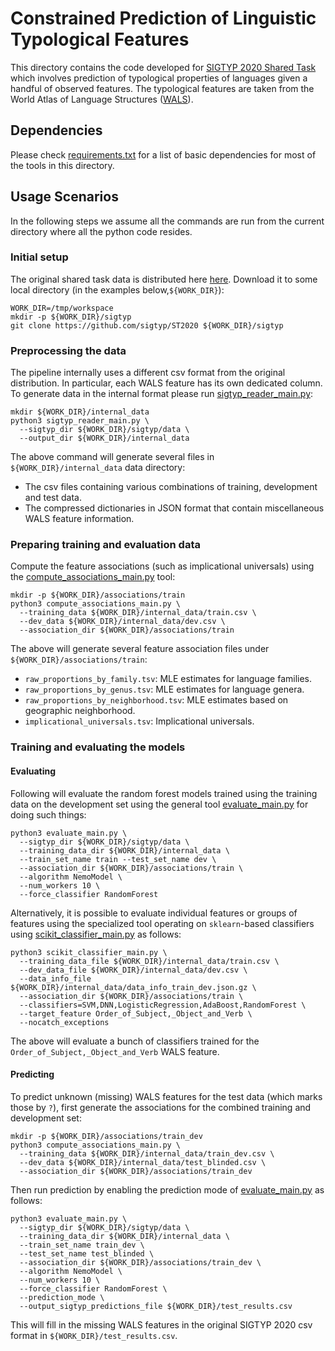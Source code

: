 # Constrained Prediction of Linguistic Typological Features

This directory contains the code developed for [SIGTYP 2020 Shared
Task](https://sigtyp.github.io/st2020.html) which involves prediction of
typological properties of languages given a handful of observed features. The
typological features are taken from the World Atlas of Language Structures
([WALS](https://wals.info/)).

## Dependencies

Please check [requirements.txt](requirements.txt) for a list of basic
dependencies for most of the tools in this directory.

## Usage Scenarios

In the following steps we assume all the commands are run from the current
directory where all the python code resides.

### Initial setup

The original shared task data is distributed here
[here](https://github.com/sigtyp/ST2020). Download it to some local directory
(in the examples below,`${WORK_DIR}`):

```shell
WORK_DIR=/tmp/workspace
mkdir -p ${WORK_DIR}/sigtyp
git clone https://github.com/sigtyp/ST2020 ${WORK_DIR}/sigtyp
```

### Preprocessing the data

The pipeline internally uses a different csv format from the original
distribution. In particular, each WALS feature has its own dedicated column.  To
generate data in the internal format please run
[sigtyp_reader_main.py](sigtyp_reader_main.py):

```shell
mkdir ${WORK_DIR}/internal_data
python3 sigtyp_reader_main.py \
  --sigtyp_dir ${WORK_DIR}/sigtyp/data \
  --output_dir ${WORK_DIR}/internal_data
```

The above command will generate several files in `${WORK_DIR}/internal_data`
data directory:

*  The csv files containing various combinations of training, development and
   test data.
*  The compressed dictionaries in JSON format that contain miscellaneous
   WALS feature information.

### Preparing training and evaluation data

Compute the feature associations (such as implicational universals) using
the [compute_associations_main.py](compute_associations_main.py) tool:

```shell
mkdir -p ${WORK_DIR}/associations/train
python3 compute_associations_main.py \
  --training_data ${WORK_DIR}/internal_data/train.csv \
  --dev_data ${WORK_DIR}/internal_data/dev.csv \
  --association_dir ${WORK_DIR}/associations/train
```

The above will generate several feature association files under
`${WORK_DIR}/associations/train`:

*  `raw_proportions_by_family.tsv`: MLE estimates for language families.
*  `raw_proportions_by_genus.tsv`: MLE estimates for language genera.
*  `raw_proportions_by_neighborhood.tsv`: MLE estimates based on geographic
   neighborhood.
*  `implicational_universals.tsv`: Implicational universals.

### Training and evaluating the models

#### Evaluating

Following will evaluate the random forest models trained using the training data
on the development set using the general tool
[evaluate_main.py](evaluate_main.py) for doing such things:

```shall
python3 evaluate_main.py \
  --sigtyp_dir ${WORK_DIR}/sigtyp/data \
  --training_data_dir ${WORK_DIR}/internal_data \
  --train_set_name train --test_set_name dev \
  --association_dir ${WORK_DIR}/associations/train \
  --algorithm NemoModel \
  --num_workers 10 \
  --force_classifier RandomForest
```

Alternatively, it is possible to evaluate individual features or groups of
features using the specialized tool operating on `sklearn`-based classifiers
using [scikit_classifier_main.py](scikit_classifier_main.py) as follows:

```shell
python3 scikit_classifier_main.py \
  --training_data_file ${WORK_DIR}/internal_data/train.csv \
  --dev_data_file ${WORK_DIR}/internal_data/dev.csv \
  --data_info_file ${WORK_DIR}/internal_data/data_info_train_dev.json.gz \
  --association_dir ${WORK_DIR}/associations/train \
  --classifiers=SVM,DNN,LogisticRegression,AdaBoost,RandomForest \
  --target_feature Order_of_Subject,_Object_and_Verb \
  --nocatch_exceptions
```

The above will evaluate a bunch of classifiers trained for the
`Order_of_Subject,_Object_and_Verb` WALS feature.

#### Predicting

To predict unknown (missing) WALS features for the test data (which marks those
by `?`), first generate the associations for the combined training and
development set:

```shell
mkdir -p ${WORK_DIR}/associations/train_dev
python3 compute_associations_main.py \
  --training_data ${WORK_DIR}/internal_data/train_dev.csv \
  --dev_data ${WORK_DIR}/internal_data/test_blinded.csv \
  --association_dir ${WORK_DIR}/associations/train_dev
```

Then run prediction by enabling the prediction mode of
[evaluate_main.py](evaluate_main.py) as follows:

```shell
python3 evaluate_main.py \
  --sigtyp_dir ${WORK_DIR}/sigtyp/data \
  --training_data_dir ${WORK_DIR}/internal_data \
  --train_set_name train_dev \
  --test_set_name test_blinded \
  --association_dir ${WORK_DIR}/associations/train_dev \
  --algorithm NemoModel \
  --num_workers 10 \
  --force_classifier RandomForest \
  --prediction_mode \
  --output_sigtyp_predictions_file ${WORK_DIR}/test_results.csv
```

This will fill in the missing WALS features in the original SIGTYP 2020 csv
format in `${WORK_DIR}/test_results.csv`.
